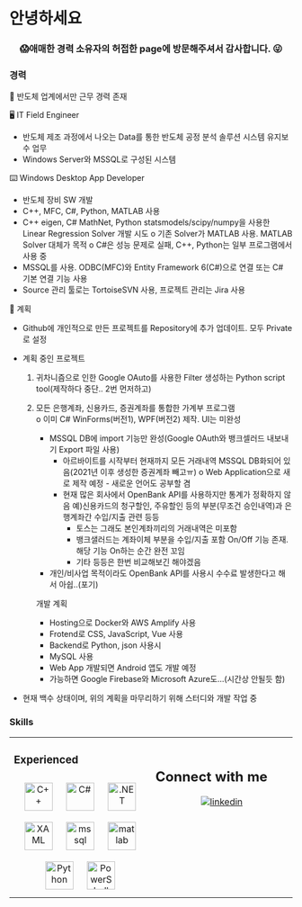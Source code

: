 # 안녕하세요

### **<div align="center">😱애매한 경력 소유자의 허접한 page에 방문해주셔서 감사합니다. 😜</div>**  
  
### 경력
👀 반도체 업계에서만 근무 경력 존재

🖥️ IT Field Engineer 
  - 반도체 제조 과정에서 나오는 Data를 통한 반도체 공정 분석 솔루션 시스템 유지보수 업무 
  - Windows Server와 MSSQL로 구성된 시스템

⌨️ Windows Desktop App Developer
  - 반도체 장비 SW 개발
  - C++, MFC, C#, Python, MATLAB 사용
  - C++ eigen, C# MathNet, Python statsmodels/scipy/numpy을 사용한 Linear Regression Solver 개발 시도
    o 기존 Solver가 MATLAB 사용. MATLAB Solver 대체가 목적
	  o C#은 성능 문제로 실패, C++, Python는 일부 프로그램에서 사용 중
  - MSSQL를 사용. ODBC(MFC)와 Entity Framework 6(C#)으로 연결 또는 C# 기본 연결 기능 사용
  - Source 관리 툴로는 TortoiseSVN 사용, 프로젝트 관리는 Jira 사용
 
📆 계획
  - Github에 개인적으로 만든 프로젝트를 Repository에 추가 업데이트. 모두 Private로 설정
  - 계획 중인 프로젝트
    1. 귀차니즘으로 인한 Google OAuto를 사용한 Filter 생성하는 Python script tool(제작하다 중단.. 2번 먼저하고)
	2. 모든 은행계좌, 신용카드, 증권계좌를 통합한 가계부 프로그램  
	  o 이미 C# WinForms(버전1), WPF(버전2) 제작. UI는 미완성
	    * MSSQL DB에 import 기능만 완성(Google OAuth와 뱅크셀러드 내보내기 Export 파일 사용)
		  * 아르바이트를 시작부터 현재까지 모든 거래내역 MSSQL DB화되어 있음(2021년 이후 생성한 증권계좌 빼고ㅠ)
	  o Web Application으로 새로 제작 예정 - 새로운 언어도 공부할 겸	
		  * 현재 많은 회사에서 OpenBank API를 사용하지만 통계가 정확하지 않음
		  예)신용카드의 청구할인, 주유할인 등의 부분(무조건 승인내역)과 은행계좌간 수입/지출 관련 등등
		      * 토스는 그래도 본인계좌끼리의 거래내역은 미포함
		      * 뱅크샐러드는 계좌이체 부분을 수입/지출 포함 On/Off 기능 존재. 해당 기능 On하는 순간 완전 꼬임
		      * 기타 등등은 한번 비교해보긴 해야겠음
	   	* 개인/비사업 목적이라도 OpenBank API를 사용시 수수료 발생한다고 해서 아쉽..(포기)
		
	   개발 계획
	   * Hosting으로 Docker와 AWS Amplify 사용 
	   * Frotend로 CSS, JavaScript, Vue 사용
	   * Backend로 Python, json 사용시
	   * MySQL 사용
	   * Web App 개발되면 Android 앱도 개발 예정
	   * 가능하면 Google Firebase와 Microsoft Azure도...(시간상 안될듯 함)
	   
 
  - 현재 백수 상태이며, 위의 계획을 마무리하기 위해 스터디와 개발 작업 중

### Skills  
<table><tr><td valign="top" width="33%">

### Experienced
<div align="center">  
<img style="margin: 10px" src="https://profilinator.rishav.dev/skills-assets/cplusplus-original.svg" alt="C++" title="C++" height="50" />  
<img style="margin: 10px" src="https://profilinator.rishav.dev/skills-assets/csharp-original.svg" alt="C#" title="C#" height="50" />  
<img style="margin: 10px" src="https://profilinator.rishav.dev/skills-assets/dot-net-original-wordmark.svg" alt=".NET" title=".NET" height="50" /> 
<img style="margin: 10px" src="https://profilinator.rishav.dev/skills-assets/xaml.png" alt="XAML" title="XAML" height="50" />
<img style="margin: 10px" src="https://www.svgrepo.com/show/303229/microsoft-sql-server-logo.svg" alt="mssql" title="MSSQL" width="50" height="50"/> 
<img style="margin: 10px" src="https://upload.wikimedia.org/wikipedia/commons/2/21/Matlab_Logo.png" alt="matlab" title="MATLAB" width="50" height="50"/>
<img style="margin: 10px" src="https://profilinator.rishav.dev/skills-assets/python-original.svg" alt="Python" title="Python" height="50" />
<img style="margin: 10px" src="https://profilinator.rishav.dev/skills-assets/powershell.png" alt="PowerShell" title="PowerShell" height="50" />  

</td><td valign="top" width="33%"> 

<br/>  

## Connect with me  
<div align="center">
<a href="https://www.linkedin.com/in/seungwoo-kwahk-4b1112172" target="_blank">
<img src=https://img.shields.io/badge/linkedin-%231E77B5.svg?&style=for-the-badge&logo=linkedin&logoColor=white alt=linkedin style="margin-bottom: 5px;" />
</a>
<br/>  
